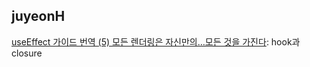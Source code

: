 <h2>juyeonH</h2><a href="https://www.notion.so/study66/A-Complete-Guide-to-useEffect-e4d7d28d98f442ddb3352e643140aea0#4f70a006e93348cd8164563447832953">useEffect 가이드 번역 (5) 모든 렌더링은 자신만의…모든 것을 가진다</a>: hook과 closure